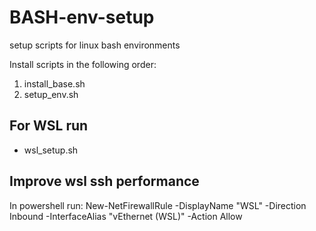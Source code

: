 # BASH-env-setup
setup scripts for linux bash environments

Install scripts in the following order:
1. install_base.sh
2. setup_env.sh

## For WSL run
- wsl_setup.sh

## Improve wsl ssh performance
In powershell run:
New-NetFirewallRule -DisplayName "WSL" -Direction Inbound -InterfaceAlias "vEthernet (WSL)" -Action Allow
